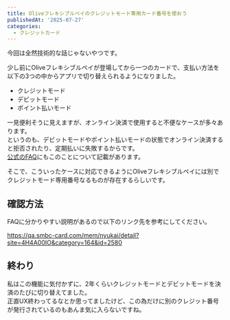 ```yaml
---
title: Oliveフレキシブルペイのクレジットモード専用カード番号を使おう
publishedAt: '2025-07-27'
categories:
  - クレジットカード
---
```


今回は全然技術的な話じゃないやつです。

少し前にOliveフレキシブルペイが登場してから一つのカードで、支払い方法を以下の3つの中からアプリで切り替えられるようになりました。

- クレジットモード
- デビットモード
- ポイント払いモード

一見便利そうに見えますが、オンライン決済で使用すると不便なケースが多々あります。  
というのも、デビットモードやポイント払いモードの状態でオンライン決済すると拒否されたり、定期払いに失敗するからです。  
[公式のFAQ](https://qa.smbc-card.com/mem/nyukai/detail?site=4H4A00IO&id=2401)にもこのことについて記載があります。

そこで、こういったケースに対応できるようにOliveフレキシブルペイには別でクレジットモード専用番号なるものが存在するらしいです。  

## 確認方法

FAQに分かりやすい説明があるので以下のリンク先を参考にしてください。

https://qa.smbc-card.com/mem/nyukai/detail?site=4H4A00IO&category=164&id=2580

## 終わり
 
私はこの機能に気付かずに、2年くらいクレジットモードとデビットモードを決済のたびに切り替えてました。  
正直UX終わってるなとか思ってましたけど、この為だけに別のクレジット番号が発行されているのもあんま気に入らないですね。
